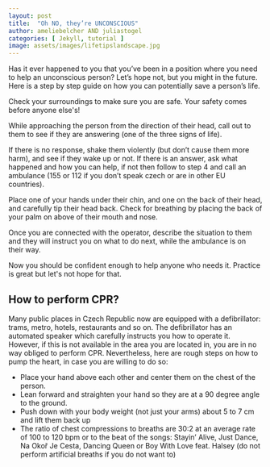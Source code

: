 ```yaml
---
layout: post
title:  "Oh NO, they’re UNCONSCIOUS"
author: ameliebelcher AND juliastogel
categories: [ Jekyll, tutorial ]
image: assets/images/lifetipslandscape.jpg
---
```

Has it ever happened to you that you’ve been in a position where you need to help an unconscious person? Let’s hope not, but you might in the future. Here is a step by step guide on how you can potentially save a person’s life. 

Check your surroundings to make sure you are safe. Your safety comes before anyone else's!

While approaching the person from the direction of their head, call out to them to see if they are answering (one of the three signs of life).

If there is no response,  shake them violently (but don’t cause them more harm), and see if they wake up or not. If there is an answer, ask what happened and how you can help, if not then follow to step 4 and call an ambulance (155 or 112 if you don’t speak czech or are in other EU countries). 

Place one of your hands under their chin, and one on the back of their head, and carefully tip their head back. Check for breathing by placing the back of your palm on above of their mouth and nose. 

Once you are connected with the operator, describe the situation to them and they will instruct you on what to do next, while the ambulance is on their way.

Now you should be confident enough to help anyone who needs it. Practice is great but let's not hope for that.

## How to perform CPR?

Many public places in Czech Republic now are equipped with a defibrillator: trams, metro, hotels, restaurants and so on. The defibrillator has an automated speaker which carefully instructs you how to operate it. However, if this is not available in the area you are located in, you are in no way obliged to perform CPR. Nevertheless, here are rough steps on how to pump the heart, in case you are willing to do so:
- Place your hand above each other and center them on the chest of the person.
- Lean forward and straighten your hand so they are at a 90 degree angle to the ground.
- Push down with your body weight (not just your arms) about 5 to 7 cm and lift them back up
- The ratio of chest compressions to breaths are 30:2 at an average rate of 100 to 120 bpm or to the beat of the songs: Stayin’ Alive, Just Dance, Na Okoř Je Cesta, Dancing Queen or Boy With Love feat. Halsey (do not perform artificial breaths if you do not want to)
